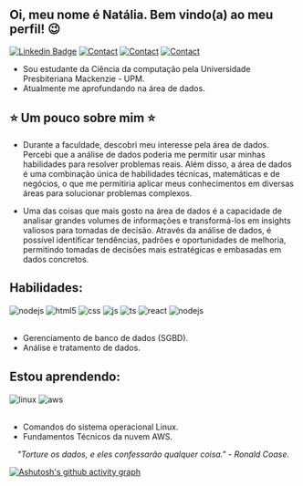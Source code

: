 ## Oi, meu nome é Natália. Bem vindo(a) ao meu perfil! 😉
[![Linkedin Badge](https://img.shields.io/badge/-LinkedIn-blue?style=for-the-badge&logo=Linkedin&logoColor=white&link=https:https://www.linkedin.com/in/natália-teixeira-410929216/)](https://www.linkedin.com/in/natália-teixeira-410929216/) [![Contact](https://img.shields.io/badge/Gmail-D14836?style=for-the-badge&logo=gmail&logoColor=white)](https://mail.google.com/mail/u/0/#inbox) [![Contact](https://img.shields.io/badge/Discord-7289DA?style=for-the-badge&logo=discord&logoColor=white)](https://discord.com/channels/@me/1027316402606051349) [![Contact](https://img.shields.io/badge/Microsoft_Outlook-0078D4?style=for-the-badge&logo=microsoft-outlook&logoColor=whi)](https://outlook.office.com/mail)



- Sou estudante da Ciência da computação pela Universidade Presbiteriana Mackenzie - UPM.
- Atualmente me aprofundando na área de dados. 

## ⭐️ Um pouco sobre mim ⭐️

- Durante a faculdade, descobri meu interesse pela área de dados. Percebi que a análise de dados poderia me permitir usar minhas habilidades para resolver problemas reais. Além disso, a área de dados é uma combinação única de habilidades técnicas, matemáticas e de negócios, o que me permitiria aplicar meus conhecimentos em diversas áreas para solucionar problemas complexos.

-  Uma das coisas que mais gosto na área de dados é a capacidade de analisar grandes volumes de informações e transformá-los em insights valiosos para tomadas de decisão. Através da análise de dados, é possível identificar tendências, padrões e oportunidades de melhoria, permitindo tomadas de decisões mais estratégicas e embasadas em dados concretos.

## Habilidades: 
<div style="display: inline_block">
  <img align="center" alt="nodejs" src="https://img.shields.io/badge/Microsoft%20SQL%20Server-CC2927?style=for-the-badge&logo=microsoft%20sql%20server&logoColor=white" />
  <img align="center" alt="html5" src="https://img.shields.io/badge/Python-3776AB?style=for-the-badge&logo=python&logoColor=white" />
  <img align="center" alt="css" src="https://img.shields.io/badge/R-276DC3?style=for-the-badge&logo=r&logoColor=white" />
  <img align="center" alt="js" src="https://img.shields.io/badge/MySQL-00000F?style=for-the-badge&logo=mysql&logoColor=white" />
  <img align="center" alt="ts" src="https://img.shields.io/badge/Java-ED8B00?style=for-the-badge&logo=openjdk&logoColor=white" />
  <img align="center" alt="react" src="https://img.shields.io/badge/C-00599C?style=for-the-badge&logo=c&logoColor=white" />
  <img align="center" alt="nodejs" src="https://img.shields.io/badge/C%2B%2B-00599C?style=for-the-badge&logo=c%2B%2B&logoColor=white" />
</div><br/>

- Gerenciamento de banco de dados (SGBD).
- Análise e tratamento de dados.

## Estou aprendendo:
<div style="display: inline_block">
  <img align="center" alt="linux" src="https://img.shields.io/badge/Linux-FCC624?style=for-the-badge&logo=linux&logoColor=black" />
  <img align="center" alt="aws" src="https://img.shields.io/badge/Amazon_AWS-FF9900?style=for-the-badge&logo=amazonaws&logoColor=white" />
</div><br/>

- Comandos do sistema operacional Linux.
- Fundamentos Técnicos da nuvem AWS.









<p align="center">
  <em>"Torture os dados, e eles confessarão qualquer coisa." - Ronald Coase</em>.
</p>

[![Ashutosh's github activity graph](https://github-readme-activity-graph.cyclic.app/graph?username=nattex&bg_color=382e2f&color=e08910&line=ef790b&point=063722&area=true&hide_border=true)](https://github.com/ashutosh00710/github-readme-activity-graph)




